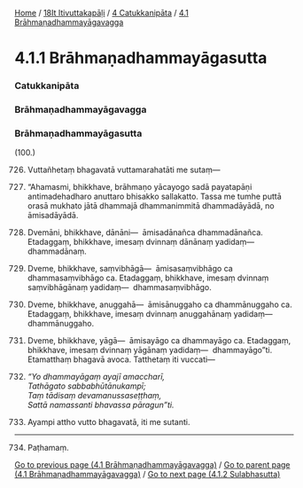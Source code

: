 
[Home](/) / [18It Itivuttakapāḷi](/tipitaka/18It.md) / [4 Catukkanipāta](/tipitaka/18It/4.md) / [4.1 Brāhmaṇadhammayāgavagga](/tipitaka/18It/4/4.1.md)

# 4.1.1 Brāhmaṇadhammayāgasutta

### Catukkanipāta

### Brāhmaṇadhammayāgavagga

### Brāhmaṇadhammayāgasutta

(100.)

726. Vuttañhetaṃ bhagavatā vuttamarahatāti me sutaṃ—

727. “Ahamasmi, bhikkhave, brāhmaṇo yācayogo sadā payatapāṇi antimadehadharo anuttaro bhisakko sallakatto. Tassa me tumhe puttā orasā mukhato jātā dhammajā dhammanimmitā dhammadāyādā, no āmisadāyādā.

728. Dvemāni, bhikkhave, dānāni—  āmisadānañca dhammadānañca. Etadaggaṃ, bhikkhave, imesaṃ dvinnaṃ dānānaṃ yadidaṃ—  dhammadānaṃ.

729. Dveme, bhikkhave, saṃvibhāgā—  āmisasaṃvibhāgo ca dhammasaṃvibhāgo ca. Etadaggaṃ, bhikkhave, imesaṃ dvinnaṃ saṃvibhāgānaṃ yadidaṃ—  dhammasaṃvibhāgo.

730. Dveme, bhikkhave, anuggahā—  āmisānuggaho ca dhammānuggaho ca. Etadaggaṃ, bhikkhave, imesaṃ dvinnaṃ anuggahānaṃ yadidaṃ—  dhammānuggaho.

731. Dveme, bhikkhave, yāgā—  āmisayāgo ca dhammayāgo ca. Etadaggaṃ, bhikkhave, imesaṃ dvinnaṃ yāgānaṃ yadidaṃ—  dhammayāgo”ti. Etamatthaṃ bhagavā avoca. Tatthetaṃ iti vuccati—

732. _“Yo dhammayāgaṃ ayajī amaccharī,_  
_Tathāgato sabbabhūtānukampī;_  
_Taṃ tādisaṃ devamanussaseṭṭhaṃ,_  
_Sattā namassanti bhavassa pāragun”ti._  


733. Ayampi attho vutto bhagavatā, iti me sutanti.

---

734. Paṭhamaṃ.



[Go to previous page (4.1 Brāhmaṇadhammayāgavagga)](/tipitaka/18It/4/4.1.md) / [Go to parent page (4.1 Brāhmaṇadhammayāgavagga)](/tipitaka/18It/4/4.1.md) / [Go to next page (4.1.2 Sulabhasutta)](/tipitaka/18It/4/4.1/4.1.2.md)


